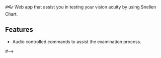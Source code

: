 #👓 Web app that assist you in testing your vision acuity by using Snellen Chart.


## Features

- Audio controlled commands to assist the examination process.

#-->

